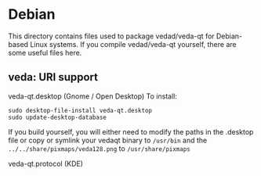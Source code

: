 
Debian
====================
This directory contains files used to package vedad/veda-qt
for Debian-based Linux systems. If you compile vedad/veda-qt yourself, there are some useful files here.

## veda: URI support ##


veda-qt.desktop  (Gnome / Open Desktop)
To install:

	sudo desktop-file-install veda-qt.desktop
	sudo update-desktop-database

If you build yourself, you will either need to modify the paths in
the .desktop file or copy or symlink your vedaqt binary to `/usr/bin`
and the `../../share/pixmaps/veda128.png` to `/usr/share/pixmaps`

veda-qt.protocol (KDE)

